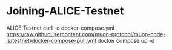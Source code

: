 # Joining-ALICE-Testnet
ALICE Testnet
curl -o docker-compose.yml https://raw.githubusercontent.com/muon-protocol/muon-node-js/testnet/docker-compose-pull.yml
docker compose up -d
